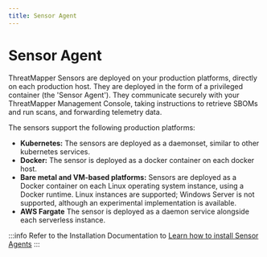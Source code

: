```yaml
---
title: Sensor Agent
---
```


# Sensor Agent

ThreatMapper Sensors are deployed on your production platforms, directly on each production host.  They are deployed in the form of a privileged container (the 'Sensor Agent'). They communicate securely with your ThreatMapper Management Console, taking instructions to retrieve SBOMs and run scans, and forwarding telemetry data.

The sensors support the following production platforms:

* **Kubernetes:** The sensors are deployed as a daemonset, similar to other kubernetes services.
* **Docker:** The sensor is deployed as a docker container on each docker host.
* **Bare metal and VM-based platforms:** Sensors are deployed as a Docker container on each Linux operating system instance, using a Docker runtime. Linux instances are supported; Windows Server is not supported, although an experimental implementation is available.
* **AWS Fargate** The sensor is deployed as a daemon service alongside each serverless instance.

:::info
Refer to the Installation Documentation to [Learn how to install Sensor Agents](/docs/sensors)
:::